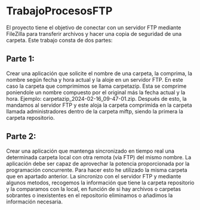 # TrabajoProcesosFTP
El proyecto tiene el objetivo de conectar con un servidor FTP mediante FileZilla para transferir archivos y hacer una copia de seguridad de una carpeta.
Este trabajo consta de dos partes:
## Parte 1: 
Crear una aplicación que solicite el nombre de una carpeta, la comprima, la nombre según fecha y hora actual y la aloje en un servidor FTP. 
En este caso la carpeta que comprimimos se llama carpetazip. Esta se comprime poniendole un nombre compuesto por el original más la fecha actual y la hora. 
Ejemplo: carpetazip_2024-02-16_09-47-01.zip. 
Después de esto, la mandamos al servidor FTP y este aloja la carpeta comprimida en la carpeta llamada administradores dentro de la carpeta miftp, siendo la primera la carpeta repositorio. 
## Parte 2: 
Crear una aplicación que mantenga sincronizado en tiempo real una determinada carpeta local con otra remota (vía FTP) del mismo nombre. La aplicación debe ser capaz de aprovechar la potencia proporcionada por la programación concurrente.
Para hacer esto he utilizado la misma carpeta que en apartado anterior. La sincronizo con el servidor FTP y mediante algunos metodos, recogemos la información que tiene la carpeta repositorio y la comparamos con la local, en función de si hay archivos o carpetas sobrantes o inexistentes en el repositorio eliminamos o añadimos la información necesaria.

